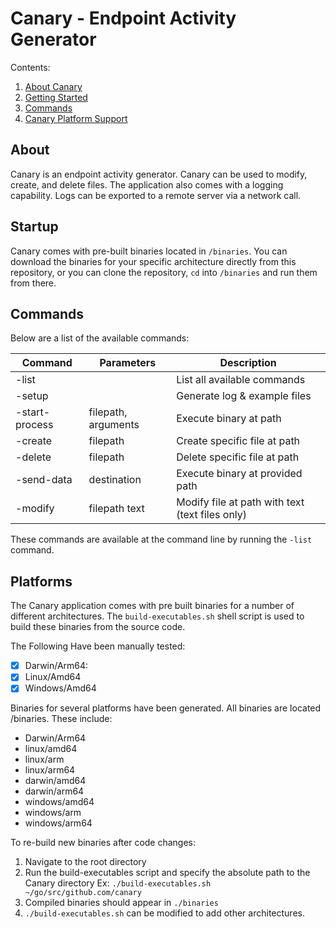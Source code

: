 # Canary - Endpoint Activity Generator

Contents:
1. [About Canary](#about)
2. [Getting Started](#startup)
3. [Commands](#commands)
4. [Canary Platform Support](#platforms)

## About

Canary is an endpoint activity generator. Canary can be used to modify, create, and delete files. The application also comes with a logging capability. Logs can be exported to a remote server via a network call. 

## Startup

Canary comes with pre-built binaries located in `/binaries`.
You can download the binaries for your specific architecture directly from this repository, or you can clone the repository, `cd` into `/binaries` and run them
from there.

## Commands

Below are a list of the available commands:

| Command         | Parameters          | Description                                     |
| --------------- | ------------------- | ------------------------------------------------|
| -list           |                     | List all available commands                     |
| -setup          |                     | Generate log & example files                    |
| -start-process  | filepath, arguments | Execute binary at path                          |
| -create         | filepath            | Create specific file at path                    |
| -delete         | filepath            | Delete specific file at path                    |
| -send-data      | destination         | Execute binary at provided path                 |
| -modify         | filepath text       | Modify file at path with text (text files only) |

These commands are available at the command line by running the `-list` command.

## Platforms 

The Canary application comes with pre built binaries for a number of different architectures.
The `build-executables.sh` shell script is used to build these binaries from the source code. 

 The Following Have been manually tested: 
  - [x]  Darwin/Arm64: 
  - [x] Linux/Amd64
  - [x]  Windows/Amd64

Binaries for several platforms have been generated. All binaries are located /binaries. These include:
   * Darwin/Arm64
   * linux/amd64
   * linux/arm
   * linux/arm64
   * darwin/amd64
   * darwin/arm64
   * windows/amd64
   * windows/arm
   * windows/arm64

To re-build new binaries after code changes:

 1. Navigate to the root directory
 2. Run the build-executables script and specify the absolute path to the Canary directory Ex: `./build-executables.sh ~/go/src/github.com/canary`
 3. Compiled binaries should appear in `./binaries`
 4. `./build-executables.sh` can be modified to add other architectures. 


 

  
